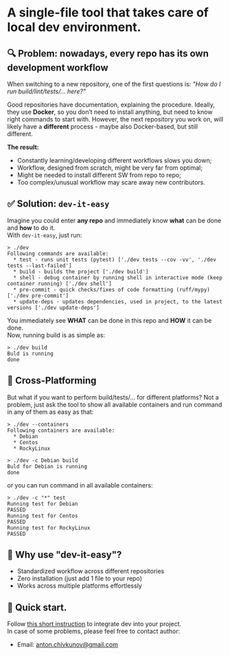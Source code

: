 # A single-file tool that takes care of local dev environment.

## 🔍 Problem: nowadays, every repo has its own development workflow
When switching to a new repository, one of the first questions is: 
*"How do I run build/lint/tests/... here?"*  

Good repositories have documentation, explaining the procedure. 
Ideally, they use **Docker**, so you don’t need to install anything, 
but need to know right commands to start with. 
However, the next repository you work on, will likely have a 
**different** process - maybe also Docker-based, but still different.  

**The result:**
- Constantly learning/developing different workflows slows you down;
- Workflow, designed from scratch, might be very far from optimal;
- Might be needed to install different SW from repo to repo;
- Too complex/unusual workflow may scare away new contributors.


## ✅ Solution: `dev-it-easy`
Imagine you could enter **any repo** and immediately know **what** can be done and **how** to do it.  
With `dev-it-easy`, just run:  
```
> ./dev
Following commands are available:
  * test - runs unit tests (pytest) ['./dev tests --cov -vv', './dev tests --last-failed']
  * build - builds the project ['./dev build']
  * shell - debug container by running shell in interactive mode (keep container running) ['./dev shell']
  * pre-commit - quick checks/fixes of code formatting (ruff/mypy) ['./dev pre-commit']
  * update-deps - updates dependencies, used in project, to the latest versions ['./dev update-deps']
```

You immediately see **WHAT** can be done in this repo and **HOW** it can be done.  
Now, running build is as simple as:
```
> ./dev build
Buld is running
done
```

## 🔀 Cross-Platforming
But what if you want to perform build/tests/... for different platforms? 
Not a problem, just ask the tool to show all available containers and run
command in any of them as easy as that:
```
> ./dev --containers
Following containers are available:
  * Debian
  * Centos
  * RockyLinux

> ./dev -c Debian build
Buld for Debian is running
done
```

or you can run command in all available containers:
```
> ./dev -c "*" test
Running test for Debian
PASSED
Running test for Centos
PASSED
Running test for RockyLinux
PASSED
```

## 🎯 Why use "dev-it-easy"?
- Standardized workflow across different repositories
- Zero installation (just add 1 file to your repo)
- Works across multiple platforms effortlessly

## 🚀 Quick start.

Follow [this short instruction](docs/QUICK_START.md) to integrate dev into your project.  
In case of some problems, please feel free to contact author:
- Email: anton.chivkunov@gmail.com

